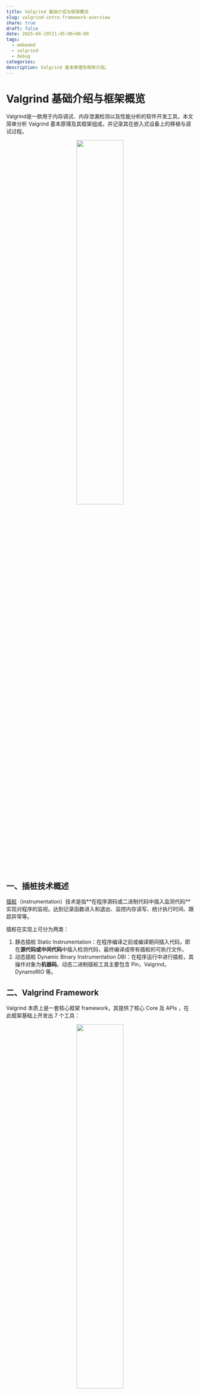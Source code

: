 ```yaml
---
title: Valgrind 基础介绍与框架概览
slug: valgrind-intro-framework-overview
share: true
draft: false
date: 2025-04-19T21:45:06+08:00
tags:
  - embeded
  - valgrind
  - debug
categories:
description: Valgrind 基本原理及框架介绍。
---
```



# Valgrind 基础介绍与框架概览

Valgrind是一款用于内存调试、内存泄漏检测以及性能分析的软件开发工具，本文简单分析 Valgrind 基本原理及其框架组成，并记录其在嵌入式设备上的移植与调试过程。

<center>
<img src="https://img.jaxwang.top/2025/05/58dd96be77f8cf9442f0177a402fc258.png" width="50%" height="50%">
</center>

## 一、插桩技术概述

   [插桩](https://en.wikipedia.org/wiki/Instrumentation_(computer_programming))（instrumentation）技术是指**在程序源码或二进制代码中插入监测代码**实现对程序的监视。达到记录函数进入和退出、监控内存读写、统计执行时间、跟踪异常等。

插桩在实现上可分为两类：
1. 静态插桩 Static Instrumentation：在程序编译之前或编译期间插入代码，即在**源代码或中间代码**中插入检测代码，最终编译成带有插桩的可执行文件。
2. 动态插桩 Dynamic Binary Instrumentation DBI：在程序运行中进行插桩，其操作对象为**机器码**。动态二进制插桩工具主要包含 Pin，Valgrind，DynamoRIO 等。

## 二、Valgrind Framework

Valgrind 本质上是一套核心框架 framework，其提供了核心 Core 及 APIs ，在此框架基础上开发出 7 个工具：

<center>
<img src="https://img.jaxwang.top/2025/05/ca0ba156ff8f0203ba14b1e713ea4318.png" width="50%" height="50%">
</center>


|   工具  | 描述    |
| --- | --- |
|Memcheck |内存错误检测，用于检测内存泄漏、越界访问、使用未初始化内存等内存相关错误|
|Helgrind |线程错误检测，检测数据竞争（race conditions）和死锁|
| DRD| 线程错误检测，使用与 Helgrind 不同技术|
|Cachegrind |缓存和分支预测分析|
| Callgrind |基于 Cachegrind，但额外生成调用图，分析函数调用及其性能影响|
|Massif|堆内存使用分析工具，帮助找出内存使用高峰及其来源|
|DHAT |分析堆内存分配和释放的详细情况|

## 三、嵌入式平台调试 memory leak

1. 指定 `toolchains`

```
export GCC_PATH=/your_path_for_linaro/bin
export CC=${GCC_PATH}/aarch64-linux-gnu-gcc
export LD=${GCC_PATH}/aarch64-linux-gnu-ld
export AR=${GCC_PATH}/aarch64-linux-gnu-ar
```

2. 编译配置

```
cd valgrind
./autogen.sh
./configure --prefix=`pwd`/Inst --host=aarch64-unknown-linux --enable-only64bit
```

3. 编译安装

```
make -j4 install
```

4. 准备带有 debug info 的 `ld.so`

`valgrind memcheck` 需要使用带调试信息的 `ld.so`， 其会拦截并替换 ld.so 中的某些符号（比如 strlen）以实现正确的检测[1]。 否则会报 `cannot be set up` 错误，`ld.so` 可以在交叉编译工具链中找到。

```
$ find . -name "*ld*.so"
./aarch64-linux-gnu/libc/lib/ld-2.25.so
$ file ./aarch64-linux-gnu/libc/lib/ld-
ld-2.25.so             ld-linux-aarch64.so.1
$ file ./aarch64-linux-gnu/libc/lib/ld-2.25.so
./aarch64-linux-gnu/libc/lib/ld-2.25.so: ELF 64-bit LSB shared object, ARM aarch64, version 1 (SYSV), dynamically linked, BuildID[sha1]=73b23c16ff9fe3eab046636cd9dd6db9d3309f27, with debug_info, not stripped
```

5. 开始检测

将编译产生的工具目录和 `ld.so` 放入板子，启动 valgrind.

```
export VALGRIND_LIB=/libexec/valgrind && valgrind --tool=memcheck --leak-check=full /tmp/ld-2.28.so program
```

如果调试的 daemon 程序，可以在运行一段时间后通过 `SIGTERM` 信号终止 `valgrind` 获取结果。


## References

[1] https://valgrind.org/docs/manual/dist.readme-packagers.html

[2] valgrind.org https://valgrind.org/

[3] https://www.cnblogs.com/yucloud/p/armbuild_valgrind3.html

[4] https://valgrind.org/downloads/repository.html

[5] 论文 模糊测试中的静态插桩技术 https://crad.ict.ac.cn/cn/article/pdf/preview/10.7544/issn1000-1239.202220883.pdf

[6] 论文 Valgrind: A Framework for Heavyweight Dynamic Binary Instrumentation https://valgrind.org/docs/valgrind2007.pdf

[7] https://zhuanlan.zhihu.com/p/382100526

[8] https://robotchaox.github.io/linux-tool/valgrind%E5%86%85%E5%AD%98%E6%A3%80%E6%B5%8B.html

[9] https://www.semanticscholar.org/paper/Runtime-Overhead-Reduction-in-Automated-Parallel-Hoshi-Ootsu/3035e38a830e14daf02d55c13037f101e55b0246
